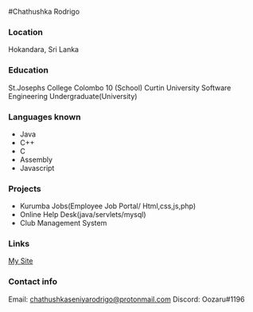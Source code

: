 #Chathushka Rodrigo

### Location

Hokandara, Sri Lanka

### Education

St.Josephs College Colombo 10 (School)
Curtin University Software Engineering Undergraduate(University)

### Languages known

- Java
- C++
- C
- Assembly
- Javascript

### Projects

- Kurumba Jobs(Employee Job Portal/ Html,css,js,php)
- Online Help Desk(java/servlets/mysql)
- Club Management System

### Links

[My Site](https://chathushkarodrigo.github.io/)

### Contact info

Email: chathushkaseniyarodrigo@protonmail.com
Discord: Oozaru#1196
